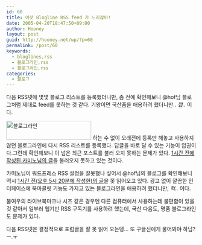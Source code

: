 ```yaml
---
id: 60
title: 어랏 Blogline RSS feed 가 느리잖아!
date: 2005-04-20T18:47:50+09:00
author: Hooney
layout: post
guid: http://hooney.net/wp/?p=60
permalink: /post/60
keywords:
  - bloglines,rss
  - 블로그라인,rss
  - 블로그라인,rss
categories:
  - 블로그
---
```

다음 RSS넷에 몇몇 블로그 리스트를 등록했더니만, 좀 전에 확인해보니 @hof님 블로그처럼 제대로 feed를 못하는 것 같다. 기왕이면 국산품을 애용하려 했더니만.. _쩝.._ 이다.

<img src="/files/img/2005-04/blogo225x50.gif" width="225" height="50" alt="블로그라인" /> 하는 수 없이 오래전에 등록만 해놓고 사용하지 않던 블로그라인에 다시 RSS 리스트를 등록했다. 답글을 바로 달 수 있는 기능이 압권이다.그런데 확인해보니 이 넘은 최근 포스트를 불러 오지 못하는 문제가 있다. [1시간 전에 작성된 카미노님의 글](http://iqqi.info/index.php/155)을 불러오지 못하고 있는 것이다. 

카미노님이 워드프레스 RSS 설정을 잘못했나 싶어서 @hof님의 블로그를 확인해보니 역시 [1시간 전(오후 5시 20분에 작성한)의 글](http://www.hof.pe.kr/archives/1139)을 못 읽어오고 있다. 광고 없이 깔끔한 인터페이스에 북마클릿 기능도 가지고 있는 블로그라인을 애용하려 했더니만, _헉.._ 이다.

불여우의 라이브북마크나 시즈 같은 경우엔 다른 컴퓨터에서 사용하는데 불편함이 있을 것 같아서 일부러 웹기반 RSS 구독기를 사용하려 했는데, 국산 다음도, 명품 블로그라인도 문제가 있다.

다음 RSS넷은 결정적으로 포럼글을 잘 못 읽어 오는뎅&#8230; 또 구글신에게 물어봐야 하남? ㅡ.ㅜ